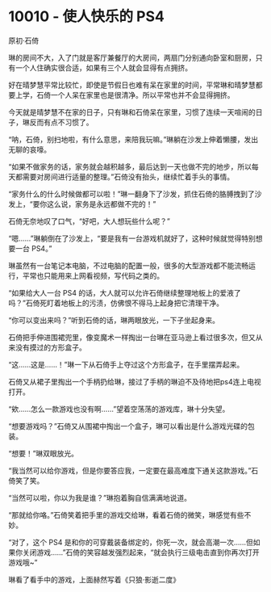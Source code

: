 # 10010 - 使人快乐的 PS4
原初·石倚

琳的房间不大，入了门就是客厅兼餐厅的大房间，两扇门分别通向卧室和厨房，只有一个人住确实很合适，如果有三个人就会显得有点拥挤。

好在晴梦慧平常比较忙，即使是节假日也难有呆在家里的时间，平常琳和晴梦慧都要上学，石倚一个人呆在家里也是很清净。所以平常也并不会显得拥挤。

今天就是晴梦慧不在家的日子，只有琳和石倚呆在家里，习惯了连续一天喧闹的日子，琳反而有点不习惯了。

“呐，石倚，别扫地啦，有什么意思，来陪我玩嘛。”琳躺在沙发上伸着懒腰，发出无聊的哀嚎。

“如果不做家务的话，家务就会越积越多，最后达到一天也做不完的地步，所以每天都需要对房间进行适量的整理。”石倚没有抬头，继续忙着手头的事情。

“家务什么的什么时候做都可以啦！”琳一翻身下了沙发，抓住石倚的胳膊拽到了沙发上，“要你这么说，家务是永远都做不完的！”
  
石倚无奈地叹了口气，“好吧，大人想玩些什么呢？”
 
 “嗯……”琳躺倒在了沙发上，“要是我有一台游戏机就好了，这种时候就觉得特别想要一台 PS4。”

琳虽然有一台笔记本电脑，不过电脑的配置一般，很多的大型游戏都不能流畅运行，平常也只能用来上网看视频，写代码之类的。

“如果给大人一台 PS4 的话，大人就可以允许石倚继续整理地板上的爱液了吗？”石倚死盯着地板上的污渍，仿佛恨不得马上起身把它清理干净。

“你可以变出来吗？”听到石倚的话，琳两眼放光，一下子坐起身来。

石倚把手伸进围裙兜里，像变魔术一样掏出一台琳在亚马逊上看过很多次，但又从来没有摸过的方形盒子。

“这……这是……！”琳一下从石倚手上夺过这个方形盒子，在手里摆弄起来。

石倚又从裙子里掏出一个手柄扔给琳，接过了手柄的琳迫不及待地把ps4连上电视打开。

“欸……怎么一款游戏也没有啊……”望着空荡荡的游戏库，琳十分失望。

“想要游戏吗？”石倚又从围裙中掏出一个盒子，琳可以看出是什么游戏光碟的包装。

“想要！”琳双眼放光。

“我当然可以给你游戏，但是你要答应我，一定要在最高难度下通关这款游戏。”石倚笑了笑。

“当然可以啦，你以为我是谁？”琳抱着胸自信满满地说道。

“那就给你咯。”石倚笑着把手里的游戏交给琳，看着石倚的微笑，琳感觉有些不妙。

“对了，这个 PS4 是和你的可穿戴装备绑定的，你死一次，就会高潮一次……但如果你关闭游戏……”石倚的笑容越发强烈起来，“就会执行三级电击直到你再次打开游戏哦~”

琳看了看手中的游戏，上面赫然写着《只狼·影逝二度》
